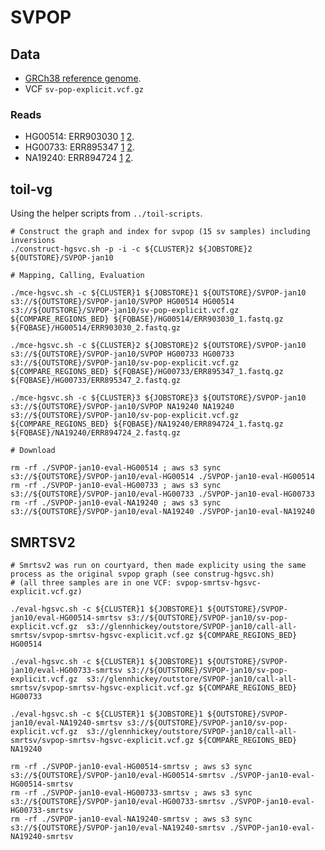 # SVPOP

## Data

- [GRCh38 reference genome](http://hgdownload.soe.ucsc.edu/goldenPath/hg38/bigZips/hg38.fa.gz).
- VCF `sv-pop-explicit.vcf.gz`

### Reads

- HG00514: ERR903030 [1](ftp://ftp.sra.ebi.ac.uk/vol1/fastq/ERR903/ERR903030/ERR903030_1.fastq.gz) [2](ftp://ftp.sra.ebi.ac.uk/vol1/fastq/ERR903/ERR903030/ERR903030_2.fastq.gz).
- HG00733: ERR895347 [1](ftp://ftp.sra.ebi.ac.uk/vol1/fastq/ERR894/ERR894724/ERR894724_1.fastq.gz) [2](ftp://ftp.sra.ebi.ac.uk/vol1/fastq/ERR894/ERR894724/ERR894724_2.fastq.gz).
- NA19240: ERR894724 [1](ftp://ftp.sra.ebi.ac.uk/vol1/fastq/ERR894/ERR894724/ERR894724_1.fastq.gz) [2](ftp://ftp.sra.ebi.ac.uk/vol1/fastq/ERR894/ERR894724/ERR894724_2.fastq.gz).


## toil-vg

Using the helper scripts from `../toil-scripts`.

```
# Construct the graph and index for svpop (15 sv samples) including inversions
./construct-hgsvc.sh -p -i -c ${CLUSTER}2 ${JOBSTORE}2 ${OUTSTORE}/SVPOP-jan10

# Mapping, Calling, Evaluation

./mce-hgsvc.sh -c ${CLUSTER}1 ${JOBSTORE}1 ${OUTSTORE}/SVPOP-jan10 s3://${OUTSTORE}/SVPOP-jan10/SVPOP HG00514 HG00514 s3://${OUTSTORE}/SVPOP-jan10/sv-pop-explicit.vcf.gz ${COMPARE_REGIONS_BED} ${FQBASE}/HG00514/ERR903030_1.fastq.gz ${FQBASE}/HG00514/ERR903030_2.fastq.gz

./mce-hgsvc.sh -c ${CLUSTER}2 ${JOBSTORE}2 ${OUTSTORE}/SVPOP-jan10 s3://${OUTSTORE}/SVPOP-jan10/SVPOP HG00733 HG00733 s3://${OUTSTORE}/SVPOP-jan10/sv-pop-explicit.vcf.gz ${COMPARE_REGIONS_BED} ${FQBASE}/HG00733/ERR895347_1.fastq.gz ${FQBASE}/HG00733/ERR895347_2.fastq.gz 

./mce-hgsvc.sh -c ${CLUSTER}3 ${JOBSTORE}3 ${OUTSTORE}/SVPOP-jan10 s3://${OUTSTORE}/SVPOP-jan10/SVPOP NA19240 NA19240 s3://${OUTSTORE}/SVPOP-jan10/sv-pop-explicit.vcf.gz ${COMPARE_REGIONS_BED} ${FQBASE}/NA19240/ERR894724_1.fastq.gz ${FQBASE}/NA19240/ERR894724_2.fastq.gz

# Download

rm -rf ./SVPOP-jan10-eval-HG00514 ; aws s3 sync s3://${OUTSTORE}/SVPOP-jan10/eval-HG00514 ./SVPOP-jan10-eval-HG00514
rm -rf ./SVPOP-jan10-eval-HG00733 ; aws s3 sync s3://${OUTSTORE}/SVPOP-jan10/eval-HG00733 ./SVPOP-jan10-eval-HG00733
rm -rf ./SVPOP-jan10-eval-NA19240 ; aws s3 sync s3://${OUTSTORE}/SVPOP-jan10/eval-NA19240 ./SVPOP-jan10-eval-NA19240
```

## SMRTSV2

```
# Smrtsv2 was run on courtyard, then made explicity using the same process as the original svpop graph (see construg-hgsvc.sh)
# (all three samples are in one VCF: svpop-smrtsv-hgsvc-explicit.vcf.gz)

./eval-hgsvc.sh -c ${CLUSTER}1 ${JOBSTORE}1 ${OUTSTORE}/SVPOP-jan10/eval-HG00514-smrtsv s3://${OUTSTORE}/SVPOP-jan10/sv-pop-explicit.vcf.gz  s3://glennhickey/outstore/SVPOP-jan10/call-all-smrtsv/svpop-smrtsv-hgsvc-explicit.vcf.gz ${COMPARE_REGIONS_BED} HG00514

./eval-hgsvc.sh -c ${CLUSTER}1 ${JOBSTORE}1 ${OUTSTORE}/SVPOP-jan10/eval-HG00733-smrtsv s3://${OUTSTORE}/SVPOP-jan10/sv-pop-explicit.vcf.gz  s3://glennhickey/outstore/SVPOP-jan10/call-all-smrtsv/svpop-smrtsv-hgsvc-explicit.vcf.gz ${COMPARE_REGIONS_BED} HG00733

./eval-hgsvc.sh -c ${CLUSTER}1 ${JOBSTORE}1 ${OUTSTORE}/SVPOP-jan10/eval-NA19240-smrtsv s3://${OUTSTORE}/SVPOP-jan10/sv-pop-explicit.vcf.gz  s3://glennhickey/outstore/SVPOP-jan10/call-all-smrtsv/svpop-smrtsv-hgsvc-explicit.vcf.gz ${COMPARE_REGIONS_BED} NA19240

rm -rf ./SVPOP-jan10-eval-HG00514-smrtsv ; aws s3 sync s3://${OUTSTORE}/SVPOP-jan10/eval-HG00514-smrtsv ./SVPOP-jan10-eval-HG00514-smrtsv
rm -rf ./SVPOP-jan10-eval-HG00733-smrtsv ; aws s3 sync s3://${OUTSTORE}/SVPOP-jan10/eval-HG00733-smrtsv ./SVPOP-jan10-eval-HG00733-smrtsv
rm -rf ./SVPOP-jan10-eval-NA19240-smrtsv ; aws s3 sync s3://${OUTSTORE}/SVPOP-jan10/eval-NA19240-smrtsv ./SVPOP-jan10-eval-NA19240-smrtsv
```
